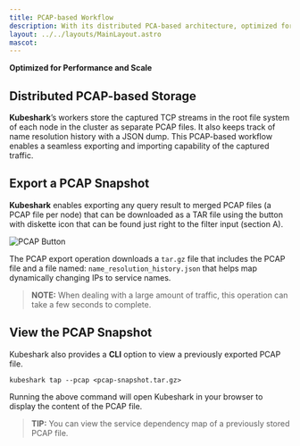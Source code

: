 ```yaml
---
title: PCAP-based Workflow
description: With its distributed PCA-based architecture, optimized for performance and scale, Kubeshark makes PCAP or It Didn't Happen possible.
layout: ../../layouts/MainLayout.astro
mascot:
---
```

**Optimized for Performance and Scale**

## Distributed PCAP-based Storage

**Kubeshark**’s workers store the captured TCP streams in the root file system of each node in the cluster as separate PCAP files.
It also keeps track of name resolution history with a JSON dump. This PCAP-based workflow enables a seamless exporting and importing
capability of the captured traffic.

## Export a PCAP Snapshot

**Kubeshark** enables exporting any query result to merged PCAP files (a PCAP file per node) that can be downloaded as a TAR file using the button with diskette icon that can be found just right to the filter input (section A).

![PCAP Button](/PCAP-button.png)

The PCAP export operation downloads a `tar.gz` file that includes the PCAP file and a file named: `name_resolution_history.json` that helps map dynamically changing IPs to service names.

> **NOTE:** When dealing with a large amount of traffic, this operation can take a few seconds to complete.

## View the PCAP Snapshot

Kubeshark also provides a **CLI** option to view a previously exported PCAP file.

```shell
kubeshark tap --pcap <pcap-snapshot.tar.gz>
```

Running the above command will open Kubeshark in your browser to display the content of the PCAP file.

> **TIP:** You can view the service dependency map of a previously stored PCAP file.



